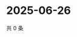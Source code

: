 # 2025-06-26

共 0 条

<!-- BEGIN ZHIHUQUESTIONS -->
<!-- 最后更新时间 Thu Jun 26 2025 04:13:14 GMT+0800 (China Standard Time) -->

<!-- END ZHIHUQUESTIONS -->
